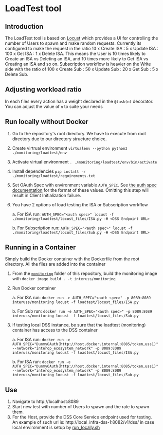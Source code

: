 # LoadTest tool

## Introduction
The LoadTest tool is based on [Locust](https://docs.locust.io/en/stable/index.html) which provides a UI for controlling the number of Users to spawn and make random requests. Currently its configured to make the request in the ratio 10 x Create ISA : 5 x Update ISA : 100 x Get ISA : 1 x Delete ISA. This means the User is 10 times likely to Create an ISA vs Deleting an ISA, and 10 times more likely to Get ISA vs Creating an ISA and so on. Subscription workflow is heavier on the Write side with the ratio of 100 x Create Sub : 50 x Update Sub : 20 x Get Sub : 5 x Delete Sub.

## Adjusting workload ratio
In each files every action has a weight declared in the `@task(n)` decorator. You can adjust the value of `n` to suite your needs

## Run locally without Docker
1. Go to the repository's root directory. We have to execute from root directory due to our directory structure choice.
1. Create virtrual environment `virtualenv --python python3 ./monitoring/loadtest/env`
1. Activate virtual environment `. ./monitoring/loadtest/env/bin/activate`
1. Install dependencies `pip install -r ./monitoring/loadtest/requirements.txt`
1. Set OAuth Spec with environment variable `AUTH_SPEC`. See [the auth spec documentation](../monitorlib/README.md#Auth_specs)
for the format of these values.  Omitting this step will result in Client Initialization failure.
1. You have 2 options of load testing the ISA or Subscription workflow

    a. For ISA run: `AUTH_SPEC="<auth spec>" locust -f ./monitoring/loadtest/locust_files/ISA.py -H <DSS Endpoint URL>`

    b. For Subscription run: `AUTH_SPEC="<auth spec>" locust -f ./monitoring/loadtest/locust_files/Sub.py -H <DSS Endpoint URL>`

## Running in a Container
Simply build the Docker container with the Dockerfile from the root directory. All the files are added into the container

1. From the [`monitoring`](..) folder of this repository, build the monitoring image with `docker image build . -t interuss/monitoring`
1. Run Docker container

    a. For ISA run: `docker run -e AUTH_SPEC="<auth spec>" -p 8089:8089 interuss/monitoring locust -f loadtest/locust_files/ISA.py`

    b. For Sub run: `docker run -e AUTH_SPEC="<auth spec>" -p 8089:8089 interuss/monitoring locust -f loadtest/locust_files/Sub.py`

1. If testing local DSS instance, be sure that the loadtest (monitoring) container has access to the DSS container

    a. For ISA run: `docker run -e AUTH_SPEC="DummyOAuth(http://host.docker.internal:8085/token,uss1)" --network="interop_ecosystem_network" -p 8089:8089 interuss/monitoring locust -f loadtest/locust_files/ISA.py`

    b. For ISA run: `docker run -e AUTH_SPEC="DummyOAuth(http://host.docker.internal:8085/token,uss1)" --network="interop_ecosystem_network" -p 8089:8089 interuss/monitoring locust -f loadtest/locust_files/Sub.py`

## Use
1. Navigate to http://localhost:8089
1. Start new test with number of Users to spawn and the rate to spawn them.
1. For the Host, provide the DSS Core Service endpoint used for testing. An example of such url is: http://local_infra-dss-1:8082/v1/dss/ in case local environment is setup by [run_locally.sh](../../build/dev/run_locally.sh)
